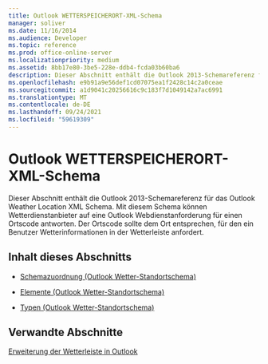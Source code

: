 ```yaml
---
title: Outlook WETTERSPEICHERORT-XML-Schema
manager: soliver
ms.date: 11/16/2014
ms.audience: Developer
ms.topic: reference
ms.prod: office-online-server
ms.localizationpriority: medium
ms.assetid: 8bb17e80-3be5-228e-ddb4-fcda03b60ba6
description: Dieser Abschnitt enthält die Outlook 2013-Schemareferenz für das Outlook Weather Location XML Schema. Mit diesem Schema können Wetterdienstanbieter auf eine Outlook Webdienstanforderung für einen Ortscode antworten. Der Ortscode sollte dem Ort entsprechen, für den ein Benutzer Wetterinformationen in der Wetterleiste anfordert.
ms.openlocfilehash: e9b91a9e56def1cd07075ea1f2428c14c2a0ceae
ms.sourcegitcommit: a1d9041c20256616c9c183f7d1049142a7ac6991
ms.translationtype: MT
ms.contentlocale: de-DE
ms.lasthandoff: 09/24/2021
ms.locfileid: "59619309"
---
```

# <a name="outlook-weather-location-xml-schema"></a>Outlook WETTERSPEICHERORT-XML-Schema

Dieser Abschnitt enthält die Outlook 2013-Schemareferenz für das Outlook Weather Location XML Schema. Mit diesem Schema können Wetterdienstanbieter auf eine Outlook Webdienstanforderung für einen Ortscode antworten. Der Ortscode sollte dem Ort entsprechen, für den ein Benutzer Wetterinformationen in der Wetterleiste anfordert.
  
## <a name="in-this-section"></a>Inhalt dieses Abschnitts

- [Schemazuordnung (Outlook Wetter-Standortschema)](schema-map-outlook-weather-location-schema.md)
    
- [Elemente (Outlook Wetter-Standortschema)](elements-outlook-weather-location-schema.md)
    
- [Typen (Outlook Wetter-Standortschema)](types-outlook-weather-location-schema.md)
    
## <a name="related-sections"></a>Verwandte Abschnitte

[Erweiterung der Wetterleiste in Outlook](extending-the-weather-bar-in-outlook.md)
  

